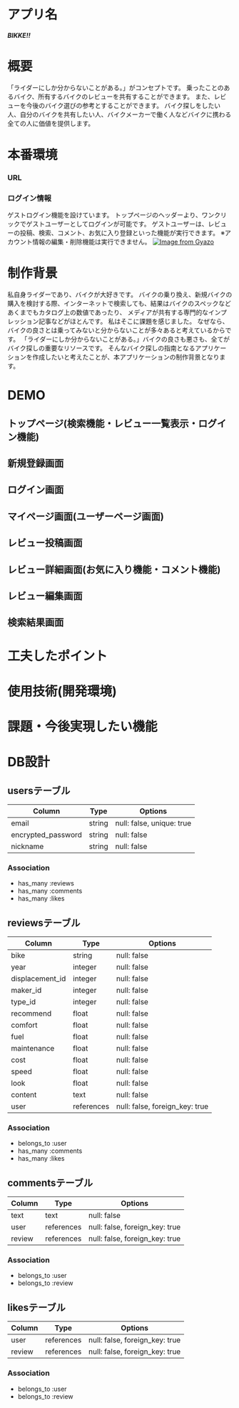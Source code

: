 # アプリ名
##### BIKKE!!

# 概要
「ライダーにしか分からないことがある。」がコンセプトです。
乗ったことのあるバイク、所有するバイクのレビューを共有することができます。
また、レビューを今後のバイク選びの参考とすることができます。
バイク探しをしたい人、自分のバイクを共有したい人、バイクメーカーで働く人などバイクに携わる全ての人に価値を提供します。

# 本番環境
### URL

### ログイン情報
ゲストログイン機能を設けています。
トップページのヘッダーより、ワンクリックでゲストユーザーとしてログインが可能です。
ゲストユーザーは、レビューの投稿、検索、コメント、お気に入り登録といった機能が実行できます。
※アカウント情報の編集・削除機能は実行できません。
[![Image from Gyazo](https://i.gyazo.com/d5da33680ad428da54b345e5f1193dfc.jpg)](https://gyazo.com/d5da33680ad428da54b345e5f1193dfc)


# 制作背景
私自身ライダーであり、バイクが大好きです。
バイクの乗り換え、新規バイクの購入を検討する際、インターネットで検索しても、結果はバイクのスペックなどあくまでもカタログ上の数値であったり、
メディアが共有する専門的なインプレッション記事などがほとんです。
私はそこに課題を感じました。
なぜなら、バイクの良さとは乗ってみないと分からないことが多々あると考えているからです。
「ライダーにしか分からないことがある。」バイクの良さも悪さも、全てがバイク探しの重要なリソースです。
そんなバイク探しの指南となるアプリケーションを作成したいと考えたことが、本アプリケーションの制作背景となります。

# DEMO
## トップページ(検索機能・レビュー一覧表示・ログイン機能)

## 新規登録画面

## ログイン画面

## マイページ画面(ユーザーページ画面)

## レビュー投稿画面

## レビュー詳細画面(お気に入り機能・コメント機能)

## レビュー編集画面

## 検索結果画面

# 工夫したポイント

# 使用技術(開発環境)

# 課題・今後実現したい機能

# DB設計
## usersテーブル
| Column             | Type   | Options                   |
| ------------------ | ------ | ------------------------- |
| email              | string | null: false, unique: true |
| encrypted_password | string | null: false               |
| nickname           | string | null: false               |
### Association
- has_many :reviews
- has_many :comments
- has_many :likes

## reviewsテーブル
| Column            | Type          | Options                        |
| ----------------- | ------------- | ------------------------------ |
| bike              | string        | null: false                    |
| year              | integer       | null: false                    |
| displacement_id   | integer       | null: false                    |
| maker_id          | integer       | null: false                    |
| type_id           | integer       | null: false                    |
| recommend         | float         | null: false                    |
| comfort           | float         | null: false                    |
| fuel              | float         | null: false                    |
| maintenance       | float         | null: false                    |
| cost              | float         | null: false                    |
| speed             | float         | null: false                    |
| look              | float         | null: false                    |
| content           | text          | null: false                    |
| user              | references    | null: false, foreign_key: true |
### Association
- belongs_to :user
- has_many   :comments
- has_many   :likes
## commentsテーブル
| Column    | Type       | Options                        |
| --------- | ---------- | ------------------------------ |
| text      | text       | null: false                    |
| user      | references | null: false, foreign_key: true |
| review    | references | null: false, foreign_key: true |
### Association
- belongs_to :user
- belongs_to :review
## likesテーブル
| Column    | Type       | Options                        |
| --------- | ---------- | ------------------------------ |
| user      | references | null: false, foreign_key: true |
| review    | references | null: false, foreign_key: true |
### Association
- belongs_to :user
- belongs_to :review

